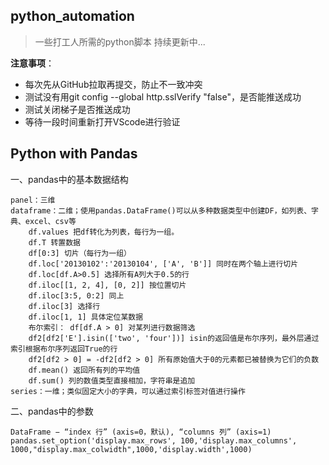 ## python_automation

> 一些打工人所需的python脚本
> 持续更新中...

**注意事项**：
- 每次先从GitHub拉取再提交，防止不一致冲突
- 测试没有用git config --global http.sslVerify "false"，是否能推送成功
- 测试关闭梯子是否推送成功
- 等待一段时间重新打开VScode进行验证

## Python with Pandas

一、pandas中的基本数据结构
```properties
panel：三维
dataframe：二维；使用pandas.DataFrame()可以从多种数据类型中创建DF，如列表、字典、excel、csv等
    df.values 把df转化为列表，每行为一组。
    df.T 转置数据
    df[0:3] 切片（每行为一组）
    df.loc['20130102':'20130104', ['A', 'B']] 同时在两个轴上进行切片
    df.loc[df.A>0.5] 选择所有A列大于0.5的行
    df.iloc[[1, 2, 4], [0, 2]] 按位置切片
    df.iloc[3:5, 0:2] 同上
    df.iloc[3] 选择行
    df.iloc[1, 1] 具体定位某数据
    布尔索引： df[df.A > 0] 对某列进行数据筛选
    df2[df2['E'].isin(['two', 'four'])] isin的返回值是布尔序列，最外层通过索引根据布尔序列返回True的行
    df2[df2 > 0] = -df2[df2 > 0] 所有原始值大于0的元素都已被替换为它们的负数
    df.mean() 返回所有列的平均值
    df.sum() 列的数值类型直接相加，字符串是追加
series：一维；类似固定大小的字典，可以通过索引标签对值进行操作
```
二、pandas中的参数
```properties
DataFrame − “index 行” (axis=0，默认), “columns 列” (axis=1)
pandas.set_option('display.max_rows', 100,'display.max_columns', 1000,"display.max_colwidth",1000,'display.width',1000)
```